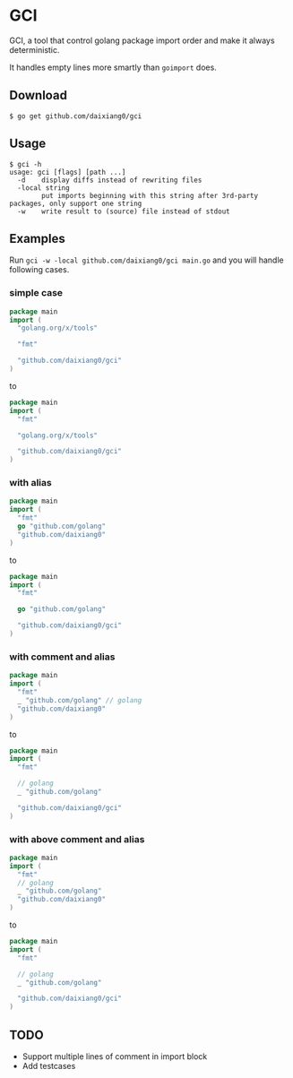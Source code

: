# GCI

GCI, a tool that control golang package import order and make it always deterministic.

It handles empty lines more smartly than `goimport` does.

## Download

```shell
$ go get github.com/daixiang0/gci
```

## Usage

```shell
$ gci -h
usage: gci [flags] [path ...]
  -d	display diffs instead of rewriting files
  -local string
    	put imports beginning with this string after 3rd-party packages, only support one string
  -w	write result to (source) file instead of stdout
```

## Examples

Run `gci -w -local github.com/daixiang0/gci main.go` and you will handle following cases.

### simple case

```go
package main
import (
  "golang.org/x/tools"

  "fmt"

  "github.com/daixiang0/gci"
)
```

to

```go
package main
import (
  "fmt"

  "golang.org/x/tools"

  "github.com/daixiang0/gci"
)
```

### with alias

```go
package main
import (
  "fmt"
  go "github.com/golang"
  "github.com/daixiang0"
)
```

to

```go
package main
import (
  "fmt"

  go "github.com/golang"

  "github.com/daixiang0/gci"
)
```

### with comment and alias

```go
package main
import (
  "fmt"
  _ "github.com/golang" // golang
  "github.com/daixiang0"
)
```

to

```go
package main
import (
  "fmt"

  // golang
  _ "github.com/golang"

  "github.com/daixiang0/gci"
)
```

### with above comment and alias

```go
package main
import (
  "fmt"
  // golang
  _ "github.com/golang"
  "github.com/daixiang0"
)
```

to

```go
package main
import (
  "fmt"

  // golang
  _ "github.com/golang"

  "github.com/daixiang0/gci"
)
```

## TODO

- Support multiple lines of comment in import block
- Add testcases

